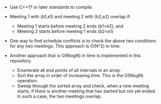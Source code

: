 * Use C++17 or later standards to compile.

* Meeting 1 with (b1,e1) and meeting 2 with (b2,e2) overlap if:
  * Meeting 1 starts before meeting 2 ends (b1<e2), and
  * Meeting 2 starts before meeting 1 ends (b2<e1)

* One way to find schedule conflicts is to check the above two conditions for any two meetings. This approach is O(N^2) in time.

* Another approach that is O(NlogN) in time is implemented in this repository.
  * Enumerate all end points of all intervals in an array.
  * Sort the array in order of increasing time. This is the O(NlogN) operation.
  * Sweep through the sorted array and check, when a new meeting starts, if there is another meeting that has started but not yet ended. In such a case, the two meetings overlap.

